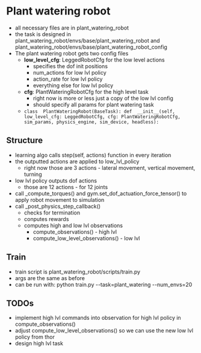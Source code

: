 

# Plant watering robot

- all necessary files are in plant_watering_robot
- the task is designed in plant_watering_robot/envs/base/plant_watering_robot and plant_watering_robot/envs/base/plant_watering_robot_config
- The plant watering robot gets two config files
	- **low_level_cfg**: LeggedRobotCfg for the low level actions
		- specifies the dof init positions
		- num_actions for low lvl policy
		- action_rate for low lvl policy
		- everything else for low lvl policy
	- **cfg**: PlantWateringRobotCfg for the high level task
		- right now is more or less just a copy of the low lvl config
		- should specify all params for plant watering task
	- ``class  PlantWateringRobot(BaseTask):
def  __init__(self, low_level_cfg: LeggedRobotCfg, cfg: PlantWateringRobotCfg, sim_params, physics_engine, sim_device, headless):``

## Structure
- learning algo calls step(self, actions) function in every iteration
- the outputted actions are applied to low_lvl_policy
	- right now those are 3 actions - lateral movement, vertical movement, turning
- low lvl policy outputs dof actions 
	- those are 12 actions - for 12 joints 
- call _compute_torques() and gym.set_dof_actuation_force_tensor() to apply robot movement to simulation
- call _post_physics_step_callback()
	- checks for termination
	- conputes rewards
	- computes high and low lvl observations
		- compute_observations() - high lvl
		- compute_low_level_observations() - low lvl
		
## Train
- train script is plant_watering_robot/scripts/train.py
- args are the same as before
- can be run with: python train.py --task=plant_watering --num_envs=20
## TODOs
- implement high lvl commands into observation for high lvl policy in compute_observations()
- adjust compute_low_level_observations() so we can use the new low lvl policy from thor
- design high lvl task


